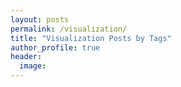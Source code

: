 ```yaml
---
layout: posts
permalink: /visualization/
title: "Visualization Posts by Tags"
author_profile: true
header:
  image: 
---
```



